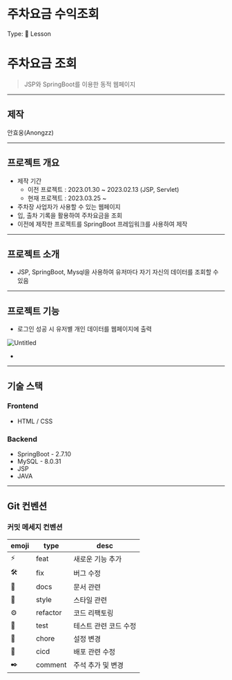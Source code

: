 # 주차요금 수익조회

Type: 📒 Lesson

# 주차요금 조회

> JSP와 SpringBoot를 이용한 동적 웹페이지
> 

---

## 제작

안효웅(Anongzz)

---

## 프로젝트 개요

- 제작 기간
    - 이전 프로젝트 : 2023.01.30 ~ 2023.02.13 (JSP, Servlet)
    - 현재 프로젝트 : 2023.03.25 ~
- 주차장 사업자가 사용할 수 있는 웹페이지
- 입, 출차 기록을 활용하여 주차요금을 조회
- 이전에 제작한 프로젝트를 SpringBoot 프레임워크를 사용하여 제작

---

## 프로젝트 소개

- JSP, SpringBoot, Mysql을 사용하여 유저마다 자기 자신의 데이터를 조회할 수 있음

---

## 프로젝트 기능

- 로그인 성공 시 유저별 개인 데이터를 웹페이지에 출력

![Untitled](https://s3.us-west-2.amazonaws.com/secure.notion-static.com/d0719a95-6852-45cf-ae93-3a8ad1673235/Untitled.png?X-Amz-Algorithm=AWS4-HMAC-SHA256&X-Amz-Content-Sha256=UNSIGNED-PAYLOAD&X-Amz-Credential=AKIAT73L2G45EIPT3X45%2F20230328%2Fus-west-2%2Fs3%2Faws4_request&X-Amz-Date=20230328T045702Z&X-Amz-Expires=86400&X-Amz-Signature=5cccaf5b45f1261f2ce0cb0c95a6305a2cf79ed09e085a4721d56768c70ff51c&X-Amz-SignedHeaders=host&response-content-disposition=filename%3D%22Untitled.png%22&x-id=GetObject)

- 

---

## 기술 스택

### Frontend

- HTML / CSS

### Backend

- SpringBoot - 2.7.10
- MySQL - 8.0.31
- JSP
- JAVA

---

## Git 컨벤션

### 커밋 메세지 컨벤션

| emoji | type | desc |
| --- | --- | --- |
| ⚡ | feat | 새로운 기능 추가 |
| 🛠️ | fix | 버그 수정 |
| 📝 | docs | 문서 관련 |
| 🎨 | style | 스타일 관련 |
| ⚙️ | refactor | 코드 리팩토링 |
| 🚗 | test | 테스트 관련 코드 수정 |
| 🌵 | chore | 설정 변경 |
| 🐋 | cicd | 배포 관련 수정 |
| ✒️ | comment | 주석 추가 및 변경 |
